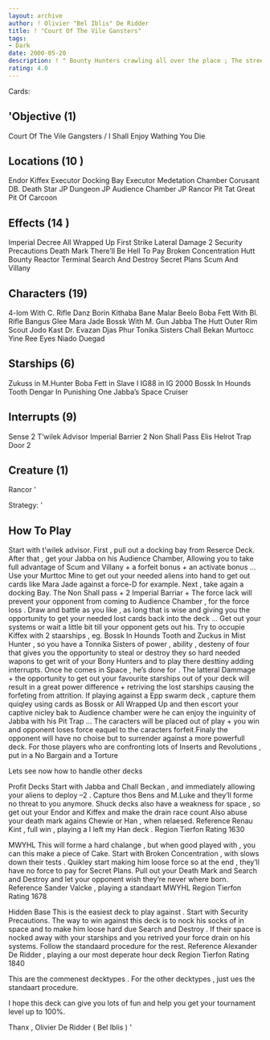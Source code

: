 ```yaml
---
layout: archive
author: ! Olivier "Bel Iblis" De Ridder
title: ! "Court Of The Vile Gansters"
tags:
- Dark
date: 2000-05-20
description: ! " Bounty Hunters crawling all over the place ; The streets are filled with Hutt slime…You don’t find  decent people anymore , only  scum and villany employed by the Hutts or whoever needs their services …This is my deck , made i"
rating: 4.0
---
```

Cards: 

'Objective (1)
------------
Court Of The Vile Gangsters / I Shall Enjoy Wathing You Die

Locations (10 )
------------
Endor
Kiffex
Executor  Docking Bay
Executor  Medetation Chamber
Corusant  DB.
Death Star
JP  Dungeon
JP  Audience Chamber
JP  Rancor Pit
Tat  Great Pit Of Carcoon

Effects (14 )
---------
Imperial Decree
All Wrapped Up
First Strike
Lateral Damage 2
Security Precautions
Death Mark
There’ll Be Hell To Pay
Broken Concentration
Hutt Bounty
Reactor Terminal
Search And Destroy
Secret Plans
Scum And Villany

Characters (19)
-------------
4-lom With C. Rifle
Danz Borin
Kithaba
Bane Malar
Beelo
Boba Fett With Bl. Rifle
Bangus Glee
Mara Jade
Bossk With M. Gun
Jabba The Hutt
Outer Rim Scout
Jodo Kast
Dr. Evazan
Djas Phur
Tonika Sisters
Chall Bekan
Murtocc Yine
Ree Eyes
Niado Duegad


Starships (6)
------------
Zukuss in M.Hunter
Boba Fett in Slave I
IG88 in IG 2000
Bossk In Hounds Tooth
Dengar In Punishing One
Jabba’s Space Cruiser

Interrupts (9)
------------
Sense 2
T’wilek Advisor
Imperial Barrier 2
Non Shall Pass
Elis Helrot
Trap Door 2

Creature (1)
--------------
Rancor
'

Strategy: '

How To Play 
-----------------
Start with t&#8217;wilek advisor.
First , pull out a docking bay from Reserce Deck. After that , get your Jabba on his Audience Chamber,
Allowing you to take full advantage of Scum and Villany + a forfeit bonus + an activate bonus &#8230;
Use your Murttoc Mine to get out your needed aliens into hand to get out cards like Mara Jade against a force-D for example.
Next , take again a docking Bay. The Non Shall pass + 2 Imperial Barriar + The force lack will prevent your opponent from coming to Audience Chamber , for the force loss . Draw and battle as you like , as long that is wise and giving you the opportunity to get your needed lost cards back into the deck &#8230;
Get out your systems or wait a little bit till your opponent gets out his.
Try to occupie Kiffex with 2 staarships , eg. Bossk In Hounds Tooth and Zuckus in Mist Hunter , so you have a Tonnika Sisters of power , ability , desteny of four that gives you the opportunity to steal or destroy they so hard needed wapons to get writ of your Bony Hunters and to play there desttiny adding interrupts.
 Once he comes in Space , he&#8217;s done for . The latteral Dammage + the opportunity to get out your favourite starships out of your deck will result in a great power difference + retriving the lost starships causing the forfeting from attrition.
If playing against a Epp swarm deck , capture them quiqley using cards as Bossk or All Wrapped Up and then escort your captive nicley bak to Audience chamber were he can enjoy the inguinity of Jabba with his Pit Trap &#8230; The caracters will be placed out of play + you win and opponent loses force eaquel to the caracters forfeit.Finaly the opponent will have no choise but to surrender against a more powerfull deck. For those players who are confronting lots of Inserts and Revolutions , put in a No Bargain and a Torture

Lets see now how  to handle other decks 

Profit Decks  Start with Jabba and Chall Beckan , and immediately allowing your aliens to deploy &#8211;2 .
Capture thos Bens and M.Luke and they&#8217;ll forme no threat to you anymore. Shuck decks also have a weakness for space , so get out your Endor and Kiffex and make the drain race count Also abuse your death mark agains Chewie or Han , when relaesed.
Reference  Renau Kint , full win , playing a I left my Han deck . Region  Tierfon Rating  1630

MWYHL  This will forme a hard chalange , but when good played with , you  can this make a piece of Cake. Start with Broken Concentration , with slows down their tests . Quikley start making him loose force so at the end , they&#8217;ll have no force to pay for Secret Plans. Pull out your Death Mark and Search and Destroy and let your opponent wish they&#8217;re never where born.
Reference  Sander Valcke , playing a standaart MWYHL Region  Tierfon Rating  1678

Hidden Base  This is the easiest deck to play against . Start with Security Precautions. The way to win against this deck is to nock his socks of in space and to make him loose hard due Search and Destroy . If their space is nocked away with your starships and you retrived your force drain on his systems. Follow the standaard procedure for the rest.
Reference  Alexander De Ridder , playing a our most deperate hour deck Region Tierfon Rating  1840

This are the commenest decktypes .
For the other decktypes , just ues the standaart procedure.

I hope this deck can give you lots of fun and help you get your tournament level up to 100%.

Thanx ,
Olivier De Ridder ( Bel Iblis ) '